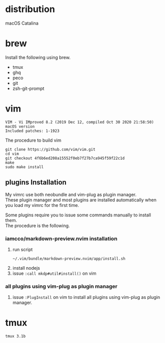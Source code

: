# distribution

macOS Catalina

# brew

Install the following using brew.

* tmux
* ghq
* peco
* git
* zsh-git-prompt

# vim

```
VIM - Vi IMproved 8.2 (2019 Dec 12, compiled Oct 30 2020 21:58:50)
macOS version
Included patches: 1-1923
```

The procedure to build vim
```
git clone https://github.com/vim/vim.git
cd vim
git checkout 4f6b6ed208a15552f0eb7f27b7ca945f59f22c1d
make
sudo make install
```

## plugins Installation

My vimrc use both neobundle and vim-plug as plugin manager.  
These plugin manager and most plugins are installed automatically when you load my vimrc for the first time.  

Some plugins require you to issue some commands manually to install them.  
The procedure is the following.

### iamcco/markdown-preview.nvim installation

1. run script
    ```
    ~/.vim/bundle/markdown-preview.nvim/app/install.sh
    ```
1. install nodejs
1. issue ``:call mkdp#util#install()`` on vim

### all plugins using vim-plug as plugin manager

1. issue ``:PlugInstall`` on vim to install all plugins using vim-plug as plugin manager.

# tmux

```
tmux 3.1b
```
